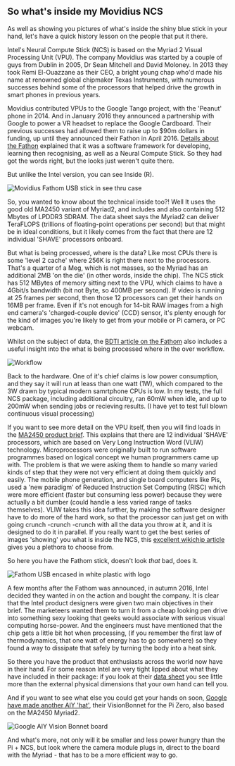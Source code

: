 
## So what's inside my Movidius NCS 

As well as showing you pictures of what's inside the shiny blue stick in your hand, 
let's have a quick history lesson on the people that put it there.

Intel's Neural Compute Stick (NCS) is based on the Myriad 2 Visual Processing Unit (VPU). 
The company Movidius was started by a couple of guys from Dublin in 2005, 
Dr Sean Mitchell and David Moloney.
In 2013 they took Remi El-Ouazzane as their CEO, 
a bright young chap who'd made his name at renowned global chipmaker Texas Instruments, 
with numerous successes behind some of the processors 
that helped drive the growth in smart phones in previous years. 

Movidius contributed VPUs to the Google Tango project, with the 'Peanut' phone in 2014. 
And in January 2016 they announced a partnership with Google to power a VR headset 
to replace the Google Cardboard.
Their previous successes had allowed them to raise up to $90m dollars in funding, 
up until they announced their Fathon in April 2016. 
[Details about the Fathon](https://www.bdti.com/InsideDSP/2016/05/26/Movidius) explained that
it was a software framework for developing, learning then recognising, as well as 
a Neural Compute Stick. So they had got the words right, but the looks just weren't quite there.

But unlike the Intel version, you can see Inside (R).

![Movidius Fathom USB stick in see thru case](https://www.bdti.com/sites/default/files/insidedsp/articlepix/201604/movidius-fathom.jpeg)

So, you wanted to know about the technical inside too?! Well 
It uses the good old MA2450 variant of Myriad2, 
and includes and also containing 512 Mbytes of LPDDR3 SDRAM. 
The data sheet says the Myriad2 can deliver TeraFLOPS 
(trillions of floating-point operations per second) 
but that might be in ideal conditions, 
but it likely comes from the fact that there are 12 individual 'SHAVE' processors onboard. 

But what is being processed, where is the data? 
Like most CPUs there is some 'level 2 cache' where 256K is right there next to the processors. 
That's a quarter of a Meg, which is not masses, 
so the Myriad has an additional 2MB 'on the die' (in other words, inside the chip). 
The NCS stick has 512 MBytes of memory sitting next to the VPU, which 
claims to have a 4Gbit/s bandwidth (bit not Byte, so 400MB per second). 
If video is running at 25 frames per second, 
then those 12 processors can get their hands on 16MB per frame. 
Even if it's not enough for 14-bit RAW images 
from a high end camera's 'charged-couple device' (CCD) sensor, 
it's plenty enough for the kind of images you're likely to 
get from your mobile or Pi camera, or PC webcam. 

Whilst on the subject of data, the [BDTI article on the Fathom](https://www.bdti.com/InsideDSP/2016/05/26/Movidius)
also includes a useful insight into the what is being processed where in the over workflow. 

![Workflow](https://www.bdti.com/sites/default/files/insidedsp/articlepix/201604/FathomGen.png)

Back to the hardware. 
One of it's chief claims is low power consumption, 
and they say it will run at leass than one watt (1W), 
which compared to the 3W drawn by typical modern samrtphone CPUs is low. 
In my tests, the full NCS package, including additional circuitry, 
ran 60mW when idle, and up to 200mW when sending jobs or recieving results. 
(I have yet to test full blown continuous visual processing)

If you want to see more detail on the VPU itself, then you will find loads in 
the [MA2450 product brief](https://uploads.movidius.com/1503680554-2016-12-12_VPU_ProductBrief.pdf). 
This explains that there are 12 individual 'SHAVE' processors, 
which are based on Very Long Instruction Word (VLIW) technology. 
Microprocessors were originally built to run software programmes 
based on logical concept we human programmers came up with. 
The problem is that we were asking them to handle so many varied kinds of step 
that they were not very efficient at doing them quickly and easily. 
The mobile phone generation, and single board computers like Pis, 
used a 'new paradigm' of Reduced Instruction Set Computing (RISC) 
which were more efficient (faster but consuming less power) 
because they were actually a bit dumber (could handle a less varied range of tasks themselves). 
VLIW takes this idea further, by making the software designer have to do more of the hard work, 
so that the processor can just get on with going crunch -crunch -crunch 
with all the data you throw at it, and it is designed to do it in parallel. 
If you really want to get the best series of images 'showing' you what is inside the NCS, 
this [excellent wikichip article](https://en.wikichip.org/wiki/movidius/microarchitectures/shave_v2.0) 
gives you a plethora to choose from. 

So here you have the Fathom stick, doesn't look _that_ bad, does it.

![Fathom USB encased in white plastic with logo](https://cache.movidius.com/images/made/images/remote/http_movidius-uploads.s3.amazonaws.com/1461855269-Screen-Shot-2016-04-27-at-3.13.16-PM_1425_830_s_c1.png)

A few months after the Fathom was announced, in autumn 2016, 
Intel decided they wanted in on the action and bought the company. 
It is clear that the Intel product designers were given two main objectives in their brief. 
The marketeers wanted them to turn it from a cheap looking pen drive 
into something sexy looking that geeks would associate with serious visual computing horse-power. 
And the engineers must have mentioned that the chip gets a little bit hot when processing, 
(if you remember the first law of thermodynamics, that one watt of energy has to go somewhere) 
so they found a way to dissipate that safely by turning the body into a heat sink.

So there you have the product that enthusiasts across the world now have in their hand.
For some reason Intel are very tight lipped about what they have included in their package: 
if you look at their [data sheet](https://docs-emea.rs-online.com/webdocs/15c9/0900766b815c9668.pdf)
you see little more than the external physical dimensions that your own hand can tell you. 

And if you want to see what else you could get your hands on soon, 
[Google have made another AIY 'hat'](https://hackaday.com/2017/12/17/googles-aiy-vision-kit-augments-pi-with-vision-processor/), 
their VisionBonnet for the Pi Zero, also based on the MA2450 Myriad2.

![Google AIY Vision Bonnet board](https://hackadaycom.files.wordpress.com/2017/12/aiy-visionkit-bonnet_cr1.jpg)

And what's more, not only will it be smaller and less power hungry than the Pi + NCS, 
but look where the camera module plugs in, direct to the board with the Myriad - 
that has to be a more efficient way to go.

